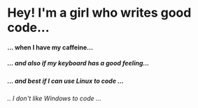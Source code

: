 # Hey! I'm a girl who writes good code...
#### ... when I have my caffeine...
##### ... and also if my keyboard has a good feeling...
##### ... and best if I can use Linux to code ...
###### .. I don't like Windows to code ...
